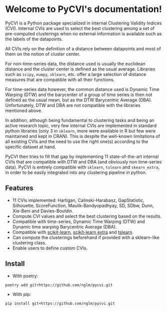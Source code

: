 # Welcome to PyCVI's documentation!

PyCVI is a Python package specialized in internal Clustering Validity Indices (CVI). Internal CVIs are used to select the best clustering among a set of pre-computed clusterings when no external information is available such as the labels of the datapoints.

All CVIs rely on the definition of a distance between datapoints and most of them on the notion of cluster center.

For non-time-series data, the distance used is usually the euclidean distance and the cluster center is defined as the usual average. Libraries such as `scipy`, `numpy`, `sklearn`, etc. offer a large selection of distance measures that are compatible with all their functions.

For time-series data however, the common distance used is Dynamic Time Warping (DTW) and the barycenter of a group of time series is then not defined as the usual mean, but as the DTW Barycentric Average (DBA). Unfortunately, DTW and DBA are not compatible with the libraries mentioned above.

In addition, although being fundamental to clustering tasks and being an active research topic, very few internal CVIs are implemented in standard python libraries (only 3 in `sklearn`, more were available in R but few were maintained and kept in CRAN). This is despite the well-known limitations of all existing CVIs and the need to use the right one(s) according to the specific dataset at hand.

PyCVI then tries to fill that gap by implementing 11 state-of-the-art internal CVIs that are compatible with DTW and DBA (and obviously non time-series data). PyCVI is entirely compatible with `sklearn`, `tslearn` and `skearn_extra`, in order to be easily integrated into any clustering pipeline in python.


## Features

- 11 CVIs implemented: Hartigan, Calinski-Harabasz, GapStatistic, Silhouette, ScoreFunction, Maulik-Bandyopadhyay, SD, SDbw, Dunn, Xie-Beni and Davies-Bouldin.
- Compute CVI values and select the best clustering based on the results.
- Compatible with time-series, Dynamic Time Warping (DTW) and Dynamic time warping Barycentric Average (DBA).
- Compatible with [scikit-learn](https://scikit-learn.org/stable/index.html), [scikit-learn extra](https://scikit-learn-extra.readthedocs.io/en/stable/) and [tslearn](https://tslearn.readthedocs.io).
- Can compute the clusterings beforehand if provided with a sklearn-like clustering class.
- Enable users to define custom CVIs.

## Install

- With poetry:

```bash
poetry add git+https://github.com/nglm/pycvi.git
```

- With pip:

```bash
pip install git+https://github.com/nglm/pycvi.git
```

